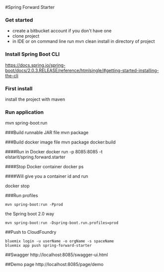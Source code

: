 #Spring Forward Starter

### Get started
- create a bitbucket account if you don't have one
- clone project
- in IDE or on command line run mvn clean install in directory of project

### Install Spring Boot CLI
https://docs.spring.io/spring-boot/docs/2.0.3.RELEASE/reference/htmlsingle/#getting-started-installing-the-cli

### First install
install the project with maven

### Run application
mvn spring-boot:run


###Build runnable JAR file
mvn package

###Build docker image file
mvn package docker:build

####Run in Docker
docker run -p 8085:8085 -t elstarit/spring.forward.starter

####Stop Docker container
docker ps

####Will give you a container id and run

docker stop <containerid>

###Run profiles
```
mvn spring-boot:run -Pprod
```
the Spring boot 2.0 way
```
mvn spring-boot:run -Dspring-boot.run.profiles=prod
```

##Push to CloudFoundry
```
bluemix login -u userName -o orgName -s spaceName
bluemix app push spring-forward-starter
```

##Swagger
http://localhost:8085/swagger-ui.html

##Demo page
http://localhost:8085/page/demo